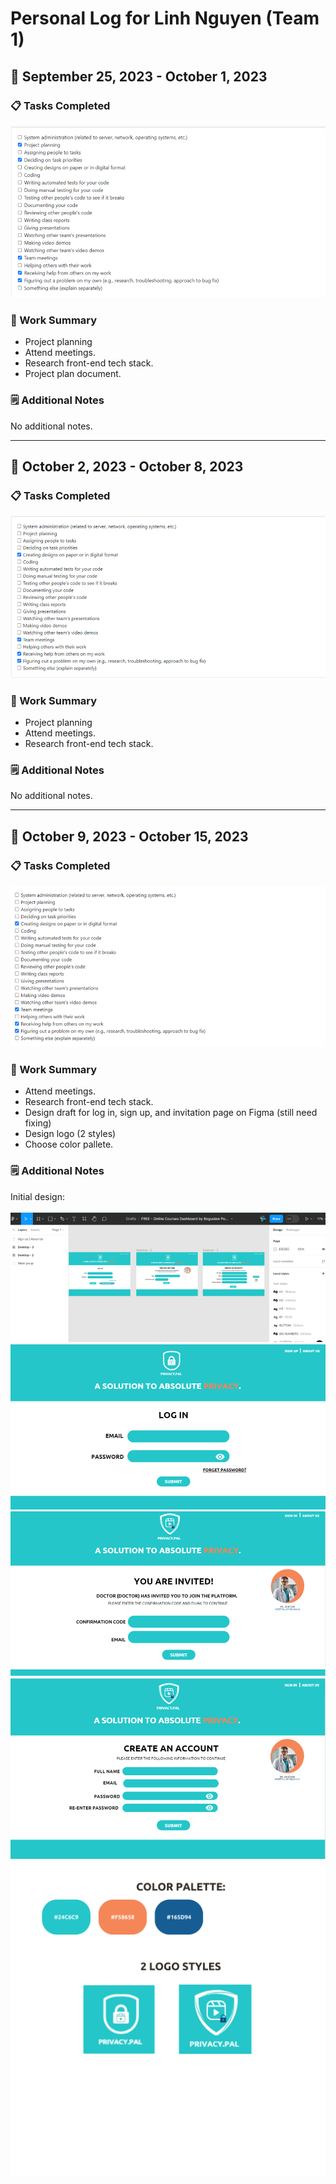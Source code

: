 # Personal Log for Linh Nguyen (Team 1)

## 📅 September 25, 2023 - October 1, 2023

### 📋 Tasks Completed

![Tasks completed for October 01, 2023](./tasks/linh_nguyen/week4.png)


### 🎯 Work Summary

- Project planning
- Attend meetings.
- Research front-end tech stack.
- Project plan document.
### 🗒️ Additional Notes

No additional notes.

---

## 📅 October 2, 2023 - October 8, 2023

### 📋 Tasks Completed

![Tasks completed for October 08, 2023](./tasks/linh_nguyen/week5.png)


### 🎯 Work Summary

- Project planning
- Attend meetings.
- Research front-end tech stack.
### 🗒️ Additional Notes

No additional notes.

---
## 📅 October 9, 2023 - October 15, 2023

### 📋 Tasks Completed

![Tasks completed for October 08, 2023](./tasks/linh_nguyen/week6/week6.png)

### 🎯 Work Summary

- Attend meetings.
- Research front-end tech stack.
- Design draft for log in, sign up, and invitation page on Figma (still need fixing) 
- Design logo (2 styles)
- Choose color pallete.
### 🗒️ Additional Notes
Initial design:

![Tasks completed for October 08, 2023](./tasks/linh_nguyen/week6/week6-1.png)
![Tasks completed for October 08, 2023](./tasks/linh_nguyen/week6/week6-2.png)
![Tasks completed for October 08, 2023](./tasks/linh_nguyen/week6/week6-3.png)
![Tasks completed for October 08, 2023](./tasks/linh_nguyen/week6/week6-4.png)
![Tasks completed for October 08, 2023](./tasks/linh_nguyen/week6/week6-5.png)